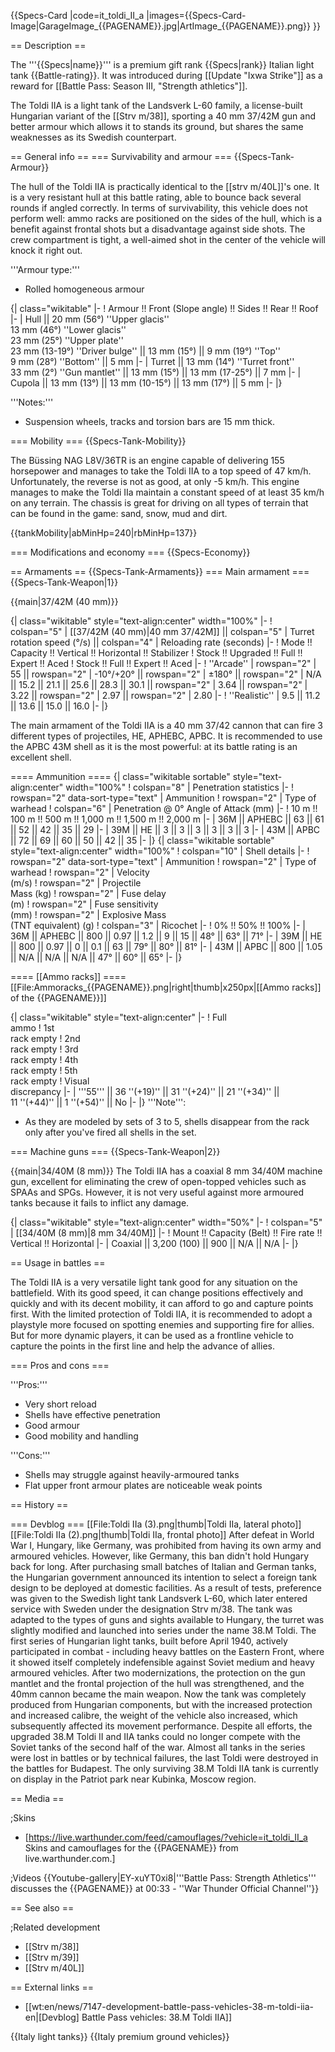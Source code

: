 {{Specs-Card
|code=it_toldi_II_a
|images={{Specs-Card-Image|GarageImage_{{PAGENAME}}.jpg|ArtImage_{{PAGENAME}}.png}}
}}

== Description ==
<!-- ''In the description, the first part should be about the history of the creation and combat usage of the vehicle, as well as its key features. In the second part, tell the reader about the ground vehicle in the game. Insert a screenshot of the vehicle, so that if the novice player does not remember the vehicle by name, he will immediately understand what kind of vehicle the article is talking about.'' -->
The '''{{Specs|name}}''' is a premium gift rank {{Specs|rank}} Italian light tank {{Battle-rating}}. It was introduced during [[Update "Ixwa Strike"]] as a reward for [[Battle Pass: Season III, "Strength athletics"]].

The Toldi IIA is a light tank of the Landsverk L-60 family, a license-built Hungarian variant of the [[Strv m/38]], sporting a 40 mm 37/42M gun and better armour which allows it to stands its ground, but shares the same weaknesses as its Swedish counterpart.

== General info ==
=== Survivability and armour ===
{{Specs-Tank-Armour}}
<!-- ''Describe armour protection. Note the most well protected and key weak areas. Appreciate the layout of modules as well as the number and location of crew members. Is the level of armour protection sufficient, is the placement of modules helpful for survival in combat? If necessary use a visual template to indicate the most secure and weak zones of the armour.'' -->

The hull of the Toldi IIA is practically identical to the [[strv m/40L]]'s one. It is a very resistant hull at this battle rating, able to bounce back several rounds if angled correctly. In terms of survivability, this vehicle does not perform well: ammo racks are positioned on the sides of the hull, which is a benefit against frontal shots but a disadvantage against side shots. The crew compartment is tight, a well-aimed shot in the  center of the vehicle will knock it right out.

'''Armour type:'''

* Rolled homogeneous armour

{| class="wikitable"
|-
! Armour !! Front (Slope angle) !! Sides !! Rear !! Roof
|-
| Hull || 20 mm (56°) ''Upper glacis'' <br> 13 mm (46°) ''Lower glacis'' <br> 23 mm (25°) ''Upper plate'' <br> 23 mm (13-19°) ''Driver bulge'' || 13 mm (15°) || 9 mm (19°) ''Top'' <br> 9 mm (28°) ''Bottom'' || 5 mm
|-
| Turret || 13 mm (14°) ''Turret front'' <br> 33 mm (2°) ''Gun mantlet'' || 13 mm (15°) || 13 mm (17-25°) || 7 mm
|-
| Cupola || 13 mm (13°)  || 13 mm (10-15°) || 13 mm (17°) || 5 mm
|-
|}

'''Notes:'''

*  Suspension wheels, tracks and torsion bars are 15 mm thick.

=== Mobility ===
{{Specs-Tank-Mobility}}
<!-- ''Write about the mobility of the ground vehicle. Estimate the specific power and manoeuvrability, as well as the maximum speed forwards and backwards.'' -->

The Büssing NAG L8V/36TR is an engine capable of delivering 155 horsepower and manages to take the Toldi IIA to a top speed of 47 km/h. Unfortunately, the reverse is not as good, at only -5 km/h. This engine manages to make the Toldi IIa maintain a constant speed of at least 35 km/h on any terrain. The chassis is great for driving on all types of terrain that can be found in the game: sand, snow, mud and dirt.

{{tankMobility|abMinHp=240|rbMinHp=137}}

=== Modifications and economy ===
{{Specs-Economy}}

== Armaments ==
{{Specs-Tank-Armaments}}
=== Main armament ===
{{Specs-Tank-Weapon|1}}
<!-- ''Give the reader information about the characteristics of the main gun. Assess its effectiveness in a battle based on the reloading speed, ballistics and the power of shells. Do not forget about the flexibility of the fire, that is how quickly the cannon can be aimed at the target, open fire on it and aim at another enemy. Add a link to the main article on the gun: <code><nowiki>{{main|Name of the weapon}}</nowiki></code>. Describe in general terms the ammunition available for the main gun. Give advice on how to use them and how to fill the ammunition storage.'' -->
{{main|37/42M (40 mm)}}

{| class="wikitable" style="text-align:center" width="100%"
|-
! colspan="5" | [[37/42M (40 mm)|40 mm 37/42M]] || colspan="5" | Turret rotation speed (°/s) || colspan="4" | Reloading rate (seconds)
|-
! Mode !! Capacity !! Vertical !! Horizontal !! Stabilizer
! Stock !! Upgraded !! Full !! Expert !! Aced
! Stock !! Full !! Expert !! Aced
|-
! ''Arcade''
| rowspan="2" | 55 || rowspan="2" | -10°/+20° || rowspan="2" | ±180° || rowspan="2" | N/A || 15.2 || 21.1 || 25.6 || 28.3 || 30.1 || rowspan="2" | 3.64 || rowspan="2" | 3.22 || rowspan="2" | 2.97 || rowspan="2" | 2.80
|-
! ''Realistic''
| 9.5 || 11.2 || 13.6 || 15.0 || 16.0
|-
|}

The main armament of the Toldi IIA is a 40 mm 37/42 cannon that can fire 3 different types of projectiles, HE, APHEBC, APBC. It is recommended to use the APBC 43M shell as it is the most powerful: at its battle rating is an excellent shell.

==== Ammunition ====
{| class="wikitable sortable" style="text-align:center" width="100%"
! colspan="8" | Penetration statistics
|-
! rowspan="2" data-sort-type="text" | Ammunition
! rowspan="2" | Type of<br>warhead
! colspan="6" | Penetration @ 0° Angle of Attack (mm)
|-
! 10 m !! 100 m !! 500 m !! 1,000 m !! 1,500 m !! 2,000 m
|-
| 36M || APHEBC || 63 || 61 || 52 || 42 || 35 || 29
|-
| 39M || HE || 3 || 3 || 3 || 3 || 3 || 3
|-
| 43M || APBC || 72 || 69 || 60 || 50 || 42 || 35
|-
|}
{| class="wikitable sortable" style="text-align:center" width="100%"
! colspan="10" | Shell details
|-
! rowspan="2" data-sort-type="text" | Ammunition
! rowspan="2" | Type of<br>warhead
! rowspan="2" | Velocity<br>(m/s)
! rowspan="2" | Projectile<br>Mass (kg)
! rowspan="2" | Fuse delay<br>(m)
! rowspan="2" | Fuse sensitivity<br>(mm)
! rowspan="2" | Explosive Mass<br>(TNT equivalent) (g)
! colspan="3" | Ricochet
|-
! 0% !! 50% !! 100%
|-
| 36M || APHEBC || 800 || 0.97 || 1.2 || 9 || 15 || 48° || 63° || 71°
|-
| 39M || HE || 800 || 0.97 || 0 || 0.1 || 63 || 79° || 80° || 81°
|-
| 43M || APBC || 800 || 1.05 || N/A || N/A || N/A || 47° || 60° || 65°
|-
|}

==== [[Ammo racks]] ====
[[File:Ammoracks_{{PAGENAME}}.png|right|thumb|x250px|[[Ammo racks]] of the {{PAGENAME}}]]
<!-- '''Last updated: 2.5.1.156''' -->
{| class="wikitable" style="text-align:center"
|-
! Full<br>ammo
! 1st<br>rack empty
! 2nd<br>rack empty
! 3rd<br>rack empty
! 4th<br>rack empty
! 5th<br>rack empty
! Visual<br>discrepancy
|-
| '''55''' || 36&nbsp;''(+19)'' || 31&nbsp;''(+24)'' || 21&nbsp;''(+34)'' || 11&nbsp;''(+44)'' || 1&nbsp;''(+54)'' || No
|-
|}
'''Note''':

* As they are modeled by sets of 3 to 5, shells disappear from the rack only after you've fired all shells in the set.

=== Machine guns ===
{{Specs-Tank-Weapon|2}}
<!-- ''Offensive and anti-aircraft machine guns not only allow you to fight some aircraft but also are effective against lightly armoured vehicles. Evaluate machine guns and give recommendations on its use.'' -->
{{main|34/40M (8 mm)}}
The Toldi IIA has a coaxial 8 mm 34/40M machine gun, excellent for eliminating the crew of open-topped vehicles such as SPAAs and SPGs. However, it is not very useful against more armoured tanks because it fails to inflict any damage.

{| class="wikitable" style="text-align:center" width="50%"
|-
! colspan="5" | [[34/40M (8 mm)|8 mm 34/40M]]
|-
! Mount !! Capacity (Belt) !! Fire rate !! Vertical !! Horizontal
|-
| Coaxial || 3,200 (100) || 900 || N/A || N/A
|-
|}

== Usage in battles ==
<!-- ''Describe the tactics of playing in the vehicle, the features of using vehicles in the team and advice on tactics. Refrain from creating a "guide" - do not impose a single point of view but instead give the reader food for thought. Describe the most dangerous enemies and give recommendations on fighting them. If necessary, note the specifics of the game in different modes (AB, RB, SB).'' -->
The Toldi IIA is a very versatile light tank good for any situation on the battlefield. With its good speed, it can change positions effectively and quickly and with its decent mobility, it can afford to go and capture points first. With the limited protection of Toldi IIA, it is recommended to adopt a playstyle more focused on spotting enemies and supporting fire for allies. But for more dynamic players, it can be used as a frontline vehicle to capture the points in the first line and help the advance of allies.

=== Pros and cons ===
<!-- ''Summarise and briefly evaluate the vehicle in terms of its characteristics and combat effectiveness. Mark its pros and cons in a bulleted list. Try not to use more than 6 points for each of the characteristics. Avoid using categorical definitions such as "bad", "good" and the like - use substitutions with softer forms such as "inadequate" and "effective".'' -->

'''Pros:'''

* Very short reload
* Shells have effective penetration
* Good armour
* Good mobility and handling

'''Cons:'''

* Shells may struggle against heavily-armoured tanks
* Flat upper front armour plates are noticeable weak points

== History ==
<!-- ''Describe the history of the creation and combat usage of the vehicle in more detail than in the introduction. If the historical reference turns out to be too long, take it to a separate article, taking a link to the article about the vehicle and adding a block "/History" (example: <nowiki>https://wiki.warthunder.com/(Vehicle-name)/History</nowiki>) and add a link to it here using the <code>main</code> template. Be sure to reference text and sources by using <code><nowiki><ref></ref></nowiki></code>, as well as adding them at the end of the article with <code><nowiki><references /></nowiki></code>. This section may also include the vehicle's dev blog entry (if applicable) and the in-game encyclopedia description (under <code><nowiki>=== In-game description ===</nowiki></code>, also if applicable).'' -->

=== Devblog ===
[[File:Toldi IIa (3).png|thumb|Toldi IIa, lateral photo]]
[[File:Toldi IIa (2).png|thumb|Toldi IIa, frontal photo]]
After defeat in World War I, Hungary, like Germany, was prohibited from having its own army and armoured vehicles. However, like Germany, this ban didn't hold Hungary back for long. After purchasing small batches of Italian and German tanks, the Hungarian government announced its intention to select a foreign tank design to be deployed at domestic facilities. As a result of tests, preference was given to the Swedish light tank Landsverk L-60, which later entered service with Sweden under the designation Strv m/38. The tank was adapted to the types of guns and sights available to Hungary, the turret was slightly modified and launched into series under the name 38.M Toldi. The first series of Hungarian light tanks, built before April 1940, actively participated in combat - including heavy battles on the Eastern Front, where it showed itself completely indefensible against Soviet medium and heavy armoured vehicles. After two modernizations, the protection on the gun mantlet and the frontal projection of the hull was strengthened, and the 40mm cannon became the main weapon. Now the tank was completely produced from Hungarian components, but with the increased protection and increased calibre, the weight of the vehicle also increased, which subsequently affected its movement performance. Despite all efforts, the upgraded 38.M Toldi II and IIA tanks could no longer compete with the Soviet tanks of the second half of the war. Almost all tanks in the series were lost in battles or by technical failures, the last Toldi were destroyed in the battles for Budapest. The only surviving 38.M Toldi IIA tank is currently on display in the Patriot park near Kubinka, Moscow region.

== Media ==
<!-- ''Excellent additions to the article would be video guides, screenshots from the game, and photos.'' -->

;Skins
* [https://live.warthunder.com/feed/camouflages/?vehicle=it_toldi_II_a Skins and camouflages for the {{PAGENAME}} from live.warthunder.com.]

;Videos
{{Youtube-gallery|EY-xuYT0xi8|'''Battle Pass: Strength Athletics''' discusses the {{PAGENAME}} at 00:33 - ''War Thunder Official Channel''}}

== See also ==
<!-- ''Links to the articles on the War Thunder Wiki that you think will be useful for the reader, for example:''
* ''reference to the series of the vehicles;''
* ''links to approximate analogues of other nations and research trees.'' -->

;Related development
* [[Strv m/38]]
* [[Strv m/39]]
* [[Strv m/40L]]

== External links ==
<!-- ''Paste links to sources and external resources, such as:''
* ''topic on the official game forum;''
* ''other literature.'' -->

* [[wt:en/news/7147-development-battle-pass-vehicles-38-m-toldi-iia-en|[Devblog] Battle Pass vehicles: 38.M Toldi IIA]]

{{Italy light tanks}}
{{Italy premium ground vehicles}}